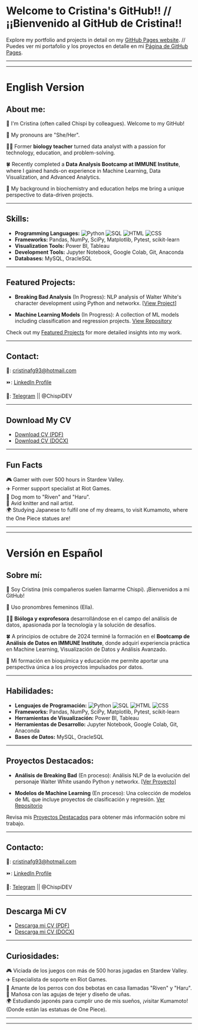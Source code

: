 # Welcome to Cristina's GitHub!! // ¡¡Bienvenido al GitHub de Cristina!!

Explore my portfolio and projects in detail on my [GitHub Pages website](https://chispidev.github.io/ChispiDEV/). // Puedes ver mi portafolio y los proyectos en detalle en mi [Página de GitHub Pages](https://chispidev.github.io/ChispiDEV/).

---

---
# English Version  
## About me:
👋 I'm Cristina (often called Chispi by colleagues). Welcome to my GitHub!

🌸 My pronouns are "She/Her".

👩‍🔬 Former **biology teacher** turned data analyst with a passion for technology, education, and problem-solving.  

🍀 Recently completed a **Data Analysis Bootcamp at IMMUNE Institute**, where I gained hands-on experience in Machine Learning, Data Visualization, and Advanced Analytics. 

👀 My background in biochemistry and education helps me bring a unique perspective to data-driven projects.  

---
## Skills:
- **Programming Languages:** ![Python](https://img.shields.io/badge/-Python-blue) ![SQL](https://img.shields.io/badge/-SQL-orange)  ![HTML](https://img.shields.io/badge/-HTML-pink) ![CSS](https://img.shields.io/badge/-CSS-green) 
- **Frameworks:** Pandas, NumPy, SciPy, Matplotlib, Pytest, scikit-learn  
- **Visualization Tools:** Power BI, Tableau  
- **Development Tools:** Jupyter Notebook, Google Colab, Git, Anaconda  
- **Databases:** MySQL, OracleSQL

---
## Featured Projects:
- **Breaking Bad Analysis** (In Progress): NLP analysis of Walter White's character development using Python and networkx. <a href="Breaking_Bad_page.html" target="_blank">[View Project]</a><br>
 
- **Machine Learning Models** (In Progress): A collection of ML models including classification and regression projects. [View Repository](#)

Check out my [Featured Projects](projects.html) for more detailed insights into my work.

---
## Contact:
📧: cristinafg93@hotmail.com

⏩: <a href="https://www.linkedin.com/in/cristina-fuentes-gutiérrez-9467a7139/" target="_blank">LinkedIn Profile</a>

📲: <a href="https://telegram.me/ChispiDEV" target="_blank">Telegram</a> || @ChispiDEV 

---
## Download My CV

- <a href="https://github.com/ChispiDEV/ChispiDEV/blob/main/public-cv/Cristina_Fuentes_CV.pdf" target="_blank">Download CV (PDF)</a>
- <a href="https://github.com/ChispiDEV/ChispiDEV/blob/main/public-cv/Cristina_Fuentes_CV.docx" target="_blank">Download CV (DOCX)</a>


---
## Fun Facts
🎮 Gamer with over 500 hours in Stardew Valley.  
✈️ Former support specialist at Riot Games.  
🐶 Dog mom to "Riven" and "Haru".  
🎨 Avid knitter and nail artist.  
🌍 Studying Japanese to fulfil one of my dreams, to visit Kumamoto, where the One Piece statues are!

---

---
# Versión en Español  
## Sobre mí:
👋 Soy Cristina (mis compañeros suelen llamarme Chispi). ¡Bienvenidos a mi GitHub!

🌸 Uso pronombres femeninos (Ella).

👩‍🔬 **Bióloga y exprofesora** desarrollándose en el campo del análisis de datos, apasionada por la tecnología y la solución de desafíos.

🍀 A principios de octubre de 2024 terminé la formación en el **Bootcamp de Análisis de Datos en IMMUNE Institute**, donde adquirí experiencia práctica en Machine Learning, Visualización de Datos y Análisis Avanzado.

👀 Mi formación en bioquímica y educación me permite aportar una perspectiva única a los proyectos impulsados por datos.

---
## Habilidades:
- **Lenguajes de Programación:** ![Python](https://img.shields.io/badge/-Python-blue) ![SQL](https://img.shields.io/badge/-SQL-orange) ![HTML](https://img.shields.io/badge/-HTML-pink) ![CSS](https://img.shields.io/badge/-CSS-green)
- **Frameworks:** Pandas, NumPy, SciPy, Matplotlib, Pytest, scikit-learn  
- **Herramientas de Visualización:** Power BI, Tableau  
- **Herramientas de Desarrollo:** Jupyter Notebook, Google Colab, Git, Anaconda  
- **Bases de Datos:** MySQL, OracleSQL

---
## Proyectos Destacados:
- **Análisis de Breaking Bad** (En proceso): Análisis NLP de la evolución del personaje Walter White usando Python y networkx. <a href="Breaking_Bad_page.html" target="_blank">[Ver Proyecto]</a><br>
 
- **Modelos de Machine Learning** (En proceso): Una colección de modelos de ML que incluye proyectos de clasificación y regresión. [Ver Repositorio](#)

Revisa mis [Proyectos Destacados](projects.html) para obtener más información sobre mi trabajo.

---
## Contacto:
📧: cristinafg93@hotmail.com

⏩: <a href="https://www.linkedin.com/in/cristina-fuentes-gutiérrez-9467a7139/" target="_blank">LinkedIn Profile</a>

📲: <a href="https://telegram.me/ChispiDEV" target="_blank">Telegram</a> || @ChispiDEV 

---
## Descarga Mi CV

- <a href="https://github.com/ChispiDEV/ChispiDEV/blob/main/public-cv/Cristina_Fuentes_CV.pdf" target="_blank">Descarga mi CV (PDF)</a>
- <a href="https://github.com/ChispiDEV/ChispiDEV/blob/main/public-cv/Cristina_Fuentes_CV.docx" target="_blank">Descarga mi CV (DOCX)</a>

---
## Curiosidades:
🎮 Viciada de los juegos con más de 500 horas jugadas en Stardew Valley.  
✈️ Especialista de soporte en Riot Games.  
🐶 Amante de los perros con dos bebotas en casa llamadas "Riven" y "Haru".  
🎨 Mañosa con las agujas de tejer y diseño de uñas.  
🌍 Estudiando japonés para cumplir uno de mis sueños, ¡visitar Kumamoto! (Donde están las estatuas de One Piece).

---

---
